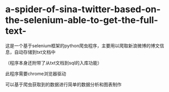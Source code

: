 # a-spider-of-sina-twitter-based-on-the-selenium-able-to-get-the-full-text-
这是一个基于selenium框架的python爬虫程序，主要用以爬取新浪微博的博文信息，自动存储到txt文档中

（程序本身还附带了从txt文档到sql的入库功能）

此程序需要chrome浏览器驱动

可以基于爬虫获取到的数据进行简单的数据分析和图表制作
